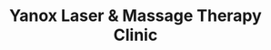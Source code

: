 ---
title: "Yanox Laser & Massage Therapy Clinic"
url: /etobicoke/yanox-laser-und-massage-therapy-clinic/
shop: Kosmetik
---